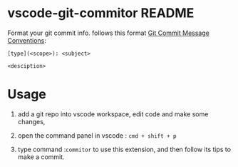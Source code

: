 
# vscode-git-commitor README
Format your git commit info. follows this format [Git Commit Message Conventions](https://docs.google.com/document/d/1QrDFcIiPjSLDn3EL15IJygNPiHORgU1_OOAqWjiDU5Y/edit#heading=h.greljkmo14y0):

```
[type](<scope>): <subject>

<desciption>
```

# Usage
1. add a git repo into vscode workspace, edit code and make some changes,

2. open the command panel in vscode :  ```cmd + shift + p ```

3. type command :```commitor``` to use this extension, and then follow its tips to make a commit.

